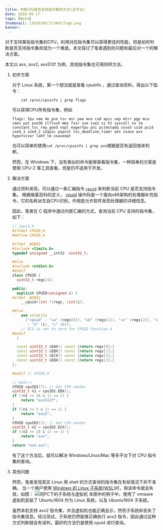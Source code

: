 ```yaml
---
title: 判断CPU是否支持指令集的方法(全平台)
date: 2018-09-17
tags: [Note]
thumbnail: /2018/09/17/AVX/logo.png
banner: 
---
```


对于支持某些指令集的CPU，利用对应指令集可以获得更佳的性能，但是如何判断是否支持指令集却成为一个难度。本文探讨了笔者遇到的问题和最后对一个的解决方案。

本文以 avx, avx2, avx512f 为例，其他指令集也可用同样方法。

1. 初步方案

    对于 Linux 系统，第一个想法就是查看 cpuinfo ，通过查询资料，得出以下指令：
    ```
        cat /proc/cpuinfo | grep flags
    ```
    可以获得CPU所有指令集，例如
    ```
    flags: fpu vme de pse tsc msr pae mce cx8 apic sep mtrr pge mca cmov pat pse36 clflush mmx fxsr sse sse2 ss ht syscall nx lm constant_tsc rep_good nopl eagerfpu pni pclmulqdq ssse3 cx16 pcid sse4_1 sse4_2 x2apic popcnt tsc_deadline_timer aes xsave avx hypervisor lahf_lm xsaveopt
    ```
    也可以简单的使用`cat /proc/cpuinfo | grep avx`根据是否有返回值来判断。
    
    然而，在 Windows 下，没有类似的命令能够查看指令集，一种简单的方案是使用 CPU-Z 等工具查看，但是仍不适用于开发。

2. 解决方案

    通过资料发现，可以通过一条汇编指令 [`cpuid`](https://en.wikipedia.org/wiki/CPUID) 来判断当前 CPU 是否支持指令集。
    根据维基百科的定义， [cpuid](https://en.wikipedia.org/wiki/CPUID) 操作码是一个面向x86架构的处理器补充指令，它的名称派生自CPU识别，作用是允许软件发现处理器的详细信息。

    因此，笔者在 C 程序中通过内嵌汇编的方式，查询当前 CPU 支持的指令集，如下：
    ```cpp
    // cpuid.h
    #ifndef CPUID_H
    #define CPUID_H
    
    #ifdef _WIN32
    #include <limits.h>
    typedef unsigned __int32  uint32_t;
    
    #else
    #include <stdint.h>
    #endif
    class CPUID {
      uint32_t regs[4];
    
    public:
      explicit CPUID(unsigned i) {
    #ifdef _WIN32
        __cpuid((int *)regs, (int)i);
    
    #else
        asm volatile
          ("cpuid" : "=a" (regs[0]), "=b" (regs[1]), "=c" (regs[2]), "=d" (regs[3])
           : "a" (i), "c" (0));
        // ECX is set to zero for CPUID function 4
    #endif
      }
    
      const uint32_t &EAX() const {return regs[0];}
      const uint32_t &EBX() const {return regs[1];}
      const uint32_t &ECX() const {return regs[2];}
      const uint32_t &EDX() const {return regs[3];}
    };
    
    #endif // CPUID_H
    ```
    ```cpp
    // main.c
    CPUID cpuID1(7); // Get CPU vendor
    uint32_t n1 = cpuID1.EBX();
    if ((n1 >> 16 & 1) == 1) {
        return "avx512f";
    }
    if ((n1 >> 5 & 1) == 1) {
        return "avx2";
    }
    CPUID cpuID2(1); // Get CPU vendor
    uint32_t n2 = cpuID2.ECX();
    if ((n2 >> 28 & 1) == 1) {
        return "avx";
    }
    return "non-avx";
    ```
    有了这个方法后，就可以解决 Windows/Linux/Mac 等多平台下对 CPU 指令集的查询。
    
3. 其他问题

    然而，笔者发现其实 Linux 用 shell 的方式查询的指令集在有些情况下并不准确。
    当一个用户使用 [Windows 的 Linux 子系统(WSL)](https://docs.microsoft.com/en-us/windows/wsl/install-win10)时，用该命令就会失效，如图：
    ![同PC下的子系统与虚拟机](/2018/09/17/AVX/pic1.jpg)
    本图中的例子中，使用了 vmware 虚拟机安装了 Ubuntu1604 作为 Linux 系统，以及 Ubuntu1604 子系统。
    
    虽然本机支持 avx2 指令集，并且虚拟机也能正确显示，然而子系统却丢失了指令集信息。经过测试，子系统仍然能够正确执行 avx2 指令，因此通过这种方式判断就会有误判，最好的方法仍是使用 cpuid 进行查询。

